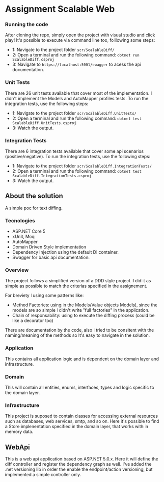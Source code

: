 # Assignment Scalable Web

### Running the code

After cloning the repo, simply open the project with visual studio and click play!
It's possible to execute via command line too, folllowing some steps:
- 1: Navigate to the project folder ```scr/ScalableDiff/```
- 2: Open a terminal and run the following command: ```dotnet run ScalableDiff.csproj```
- 3: Navigate to ```https://localhost:5001/swagger``` to acess the api documentation.

### Unit Tests

There are 26 unit tests available that cover most of the implementation.
I didn't implement the Models and AutoMapper profiles tests.
To run the integration tests, use the following steps:

- 1: Navigate to the project folder ```scr/ScalableDiff.UnitTests/```
- 2: Open a terminal and run the following command: ```dotnet test ScalableDiff.UnitTests.csproj```
- 3: Watch the output.

### Integration Tests

There are 6 integration tests available that cover some api scenarios (positive/negative).
To run the integration tests, use the following steps:

- 1: Navigate to the project folder ```scr/ScalableDiff.IntegrationTests/```
- 2: Open a terminal and run the following command: ```dotnet test ScalableDiff.IntegrationTests.csproj```
- 3: Watch the output.

## About the solution

A simple poc for text diffing. 
### Tecnologies
- ASP.NET Core 5
- xUnit, Moq
- AutoMapper
- Domain Driven Style implementation
- Dependency Injection using the default DI container.
- Swagger for basic api documentation.

### Overview

The project follows a simplified version of a DDD style project. 
I did it as simple as possible to match the criterias specified in the assignement.

For breviety I using some patterns like:
- Method Factories: using in the Models/Value objects Models), since the models are so simple I didn't write "full factories" in the application.
- Chain of responsability: using to execute the diffing process (could be like a decorator too)

There are documentation by the code, also I tried to be consitent with the naming/meaning of the methods so It's easy to navigate in the solution.

### Application
This contains all application logic and is dependent on the domain layer and infrastructure.

### Domain
This will contain all entities, enums, interfaces, types and logic specific to the domain layer.

### Infrastructure
This project is suposed to contain classes for accessing external resources such as databases, web services, smtp, and so on. 
Here it's possible to find a Store implenentation specified in the domain layer, that works with in memory data.

## WebApi
This is a web api application based on ASP.NET 5.0.x. Here it will define the diff controller and register the dependency graph as well.
I've added the .net versioning lib in order the enable the endpoint/action versioning, but implemented a simple controller only.
